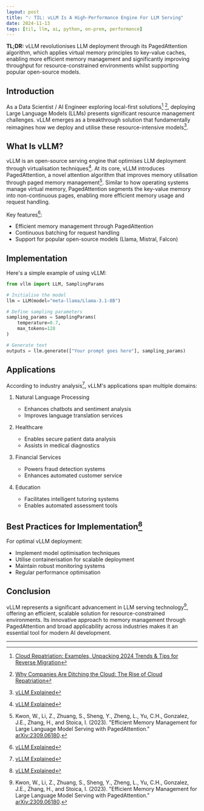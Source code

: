 ```yaml
---
layout: post
title: "💡 TIL: vLLM Is A High-Performance Engine For LLM Serving"
date: 2024-11-13
tags: [til, llm, ai, python, on-prem, performance]
---
```


**TL;DR:** vLLM revolutionises LLM deployment through its PagedAttention algorithm, which applies virtual memory principles to key-value caches, enabling more efficient memory management and significantly improving throughput for resource-constrained environments whilst supporting popular open-source models. 
<!--more-->

## Introduction
As a Data Scientist / AI Engineer exploring local-first solutions[^1] [^2], deploying Large Language Models (LLMs) presents significant resource management challenges. vLLM emerges as a breakthrough solution that fundamentally reimagines how we deploy and utilise these resource-intensive models[^4].

## What Is vLLM?
vLLM is an open-source serving engine that optimises LLM deployment through virtualisation techniques[^4]. At its core, vLLM introduces PagedAttention, a novel attention algorithm that improves memory utilisation through paged memory management[^3]. Similar to how operating systems manage virtual memory, PagedAttention segments the key-value memory into non-continuous pages, enabling more efficient memory usage and request handling.

Key features[^4]:
- Efficient memory management through PagedAttention
- Continuous batching for request handling
- Support for popular open-source models (Llama, Mistral, Falcon)

## Implementation
Here's a simple example of using vLLM:

```python
from vllm import LLM, SamplingParams

# Initialise the model
llm = LLM(model="meta-llama/Llama-3.1-8B")

# Define sampling parameters
sampling_params = SamplingParams(
    temperature=0.7,
    max_tokens=128
)

# Generate text
outputs = llm.generate(["Your prompt goes here"], sampling_params)
```

## Applications
According to industry analysis[^4], vLLM's applications span multiple domains:

1. Natural Language Processing
   - Enhances chatbots and sentiment analysis
   - Improves language translation services

2. Healthcare
   - Enables secure patient data analysis
   - Assists in medical diagnostics

3. Financial Services
   - Powers fraud detection systems
   - Enhances automated customer service

4. Education
   - Facilitates intelligent tutoring systems
   - Enables automated assessment tools

## Best Practices for Implementation[^4]
For optimal vLLM deployment:
- Implement model optimisation techniques
- Utilise containerisation for scalable deployment
- Maintain robust monitoring systems
- Regular performance optimisation

## Conclusion
vLLM represents a significant advancement in LLM serving technology[^3], offering an efficient, scalable solution for resource-constrained environments. Its innovative approach to memory management through PagedAttention and broad applicability across industries makes it an essential tool for modern AI development.

---
[^1]: [Cloud Repatriation: Examples, Unpacking 2024 Trends & Tips for Reverse Migration](https://www.puppet.com/blog/cloud-repatriation)
[^2]: [Why Companies Are Ditching the Cloud: The Rise of Cloud Repatriation](https://thenewstack.io/why-companies-are-ditching-the-cloud-the-rise-of-cloud-repatriation/)
[^3]: Kwon, W., Li, Z., Zhuang, S., Sheng, Y., Zheng, L., Yu, C.H., Gonzalez, J.E., Zhang, H., and Stoica, I. (2023). "Efficient Memory Management for Large Language Model Serving with PagedAttention." [arXiv:2309.06180](https://arxiv.org/abs/2309.06180).
[^4]: [vLLM Explained](https://aijobs.net/insights/vllm-explained/) 
